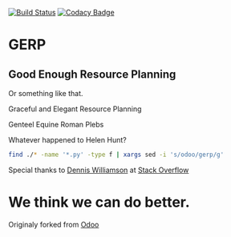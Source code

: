 
[![Build Status](https://travis-ci.org/gahan-corporation/gerp.svg?branch=master)](https://travis-ci.org/gahan-corporation/gerp) [![Codacy Badge](https://api.codacy.com/project/badge/Grade/b73c554a45964d808695203a293f5d2c)](https://www.codacy.com/app/gcorp/gerp?utm_source=github.com&amp;utm_medium=referral&amp;utm_content=gahan-corporation/gerp&amp;utm_campaign=Badge_Grade) 

# GERP

## Good Enough Resource Planning

Or something like that.

Graceful and Elegant Resource Planning

Genteel Equine Roman Plebs

Whatever happened to Helen Hunt?


```bash 
find ./* -name '*.py' -type f | xargs sed -i 's/odoo/gerp/g'
```

Special thanks to [Dennis Williamson](https://stackoverflow.com/users/26428/dennis-williamson) at [Stack Overflow](https://stackoverflow.com/questions/1585170/how-to-find-and-replace-all-occurrences-of-a-string-recursively-in-a-directory-t)

# We think we can do better.

Originaly forked from [Odoo](https://github.com/odoo/odoo)
